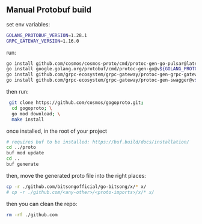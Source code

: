 ## Manual Protobuf build

set env variables:
```sh
GOLANG_PROTOBUF_VERSION=1.28.1
GRPC_GATEWAY_VERSION=1.16.0
```

run:
```sh
go install github.com/cosmos/cosmos-proto/cmd/protoc-gen-go-pulsar@latest
go install google.golang.org/protobuf/cmd/protoc-gen-go@v${GOLANG_PROTOBUF_VERSION}
go install github.com/grpc-ecosystem/grpc-gateway/protoc-gen-grpc-gateway@v${GRPC_GATEWAY_VERSION}
go install github.com/grpc-ecosystem/grpc-gateway/protoc-gen-swagger@v${GRPC_GATEWAY_VERSION}
```
then run:
```sh
 git clone https://github.com/cosmos/gogoproto.git;
  cd gogoproto; \
  go mod download; \
  make install
```
once installed, in the root of your project
```sh
# requires buf to be installed: https://buf.build/docs/installation/
cd ../proto
buf mod update
cd ..
buf generate
```

then, move the generated proto file into the right places:
```sh
cp -r ./github.com/bitsongofficial/go-bitsong/x/* x/
# cp -r ./github.com/<any-other>/<proto-imports>/x/* x/
```

then you can clean the repo:
```sh
rm -rf ./github.com
```